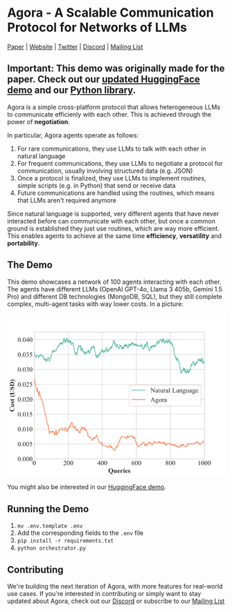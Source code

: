 # Agora - A Scalable Communication Protocol for Networks of LLMs
[Paper](https://arxiv.org/abs/2410.11905) | [Website](https://agoraprotocol.org) | [Twitter](https://x.com/Agora_Protocol) | [Discord](https://discord.gg/MXmfhwQ4FB) | [Mailing List](https://forms.gle/KeCMveoRGx2S3i5CA)

## **Important**: This demo was originally made for the paper. Check out our [updated HuggingFace demo](https://huggingface.co/spaces/agora-protocol/agora-demo) and our [Python library](https://github.com/agora-protocol/python).

Agora is a simple cross-platform protocol that allows heterogeneous LLMs to communicate efficienly with each other.
This is achieved through the power of **negotiation**.

In particular, Agora agents operate as follows:
1. For rare communications, they use LLMs to talk with each other in natural language
2. For frequent communications, they use LLMs to negotiate a protocol for communication, usually involving structured data (e.g. JSON)
3. Once a protocol is finalized, they use LLMs to implement _routines_, simple scripts (e.g. in Python) that send or receive data
4. Future communications are handled using the routines, which means that LLMs aren't required anymore

Since natural language is supported, very different agents that have never interacted before can communicate with each other, but once a common ground is established they just use routines, which are way more efficient. This enables agents to achieve at the same time **efficiency**, **versatility** and **portability**.

## The Demo

This demo showcases a network of 100 agents interacting with each other. The agents have different LLMs (OpenAI GPT-4o, Llama 3 405b, Gemini 1.5 Pro) and different DB technologies (MongoDB, SQL), but they still complete complex, multi-agent tasks with way lower costs. In a picture:

<img src="./static/readme_comparison.png?raw=true">

You might also be interested in our [HuggingFace demo](https://huggingface.co/spaces/agora-protocol/agora-demo).


## Running the Demo

1. `mv .env.template .env`
2. Add the corresponding fields to the `.env` file
3. `pip install -r requirements.txt`
4. `python orchestrator.py`

## Contributing

We're building the next iteration of Agora, with more features for real-world use cases. If you're interested in contributing or simply want to stay updated about Agora, check out our [Discord](https://discord.gg/MXmfhwQ4FB) or subscribe to our [Mailing List](https://forms.gle/KeCMveoRGx2S3i5CA)
